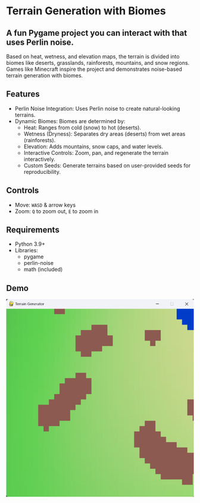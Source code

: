# Terrain Generation with Biomes
## A fun Pygame project you can interact with that uses Perlin noise.
Based on heat, wetness, and elevation maps, the terrain is divided into biomes like deserts, grasslands, rainforests, mountains, and snow regions. Games like Minecraft inspire the project and demonstrates noise-based terrain generation with biomes.

## Features
- Perlin Noise Integration: Uses Perlin noise to create natural-looking terrains.
- Dynamic Biomes: Biomes are determined by:
    - Heat: Ranges from cold (snow) to hot (deserts).
    - Wetness (Dryness): Separates dry areas (deserts) from wet areas (rainforests).
    - Elevation: Adds mountains, snow caps, and water levels.
    - Interactive Controls: Zoom, pan, and regenerate the terrain interactively.
    - Custom Seeds: Generate terrains based on user-provided seeds for reproducibility.
 
## Controls
 - Move: `WASD` & arrow keys
 - Zoom: `Q` to zoom out, `E` to zoom in

## Requirements
 - Python 3.9+
 - Libraries:
    - pygame
    - perlin-noise
    - math (included)

## Demo
![Demo](https://github.com/22yeets22/Terrain-Generator/blob/main/demo.png?raw=true "Demo")
